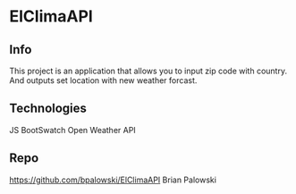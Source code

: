 # ElClimaAPI

## Info
This project is an application that allows you to input zip code with country. And outputs set location with new weather forcast.

## Technologies
JS
BootSwatch
Open Weather API

## Repo
https://github.com/bpalowski/ElClimaAPI
Brian Palowski

